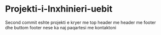# Projekti-i-Inxhinieri-uebit
Second commit eshte projekti e kryer me top header me header me footer dhe buttom footer nese ka naj paqartesi me kontaktoni
